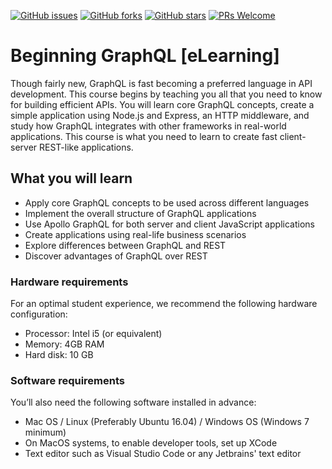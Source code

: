 [![GitHub issues](https://img.shields.io/github/issues/TrainingByPackt/Beginning-GraphQL-eLearning.svg)](https://github.com/TrainingByPackt/Beginning-GraphQL-eLearning/issues)
[![GitHub forks](https://img.shields.io/github/forks/TrainingByPackt/Beginning-GraphQL-eLearning.svg)](https://github.com/TrainingByPackt/Beginning-GraphQL-eLearning/network)
[![GitHub stars](https://img.shields.io/github/stars/TrainingByPackt/Beginning-GraphQL-eLearning.svg)](https://github.com/TrainingByPackt/Beginning-GraphQL-eLearning/stargazers)
[![PRs Welcome](https://img.shields.io/badge/PRs-welcome-brightgreen.svg)](https://github.com/TrainingByPackt/Beginning-GraphQL-eLearning/pulls)

# Beginning GraphQL [eLearning]
Though fairly new, GraphQL is fast becoming a preferred language in API development. This course begins by teaching you all that you need to know for building efficient APIs. You will learn core GraphQL concepts, create a simple application using Node.js and Express, an HTTP middleware, and study how GraphQL integrates with other frameworks in real-world applications. This course is what you need to learn to create fast client-server REST-like applications.

## What you will learn
* Apply core GraphQL concepts to be used across different languages
* Implement the overall structure of GraphQL applications
* Use Apollo GraphQL for both server and client JavaScript applications
* Create applications using real-life business scenarios
* Explore differences between GraphQL and REST
* Discover advantages of GraphQL over REST

### Hardware requirements
For an optimal student experience, we recommend the following hardware configuration:
* Processor: Intel i5 (or equivalent)
* Memory: 4GB RAM
* Hard disk: 10 GB

### Software requirements
You’ll also need the following software installed in advance:
* Mac OS / Linux (Preferably Ubuntu 16.04) / Windows OS (Windows 7 minimum) 
* On MacOS systems, to enable developer tools, set up XCode 
* Text editor such as Visual Studio Code or any Jetbrains' text editor






